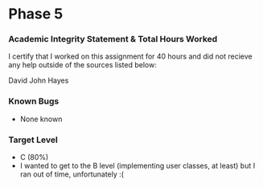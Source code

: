# Phase 5

### Academic Integrity Statement & Total Hours Worked

I certify that I worked on this assignment for 40 hours and did not recieve any help outside of the sources listed below:

David John Hayes

### Known Bugs

- None known

### Target Level

- C (80%)
- I wanted to get to the B level (implementing user classes, at least) but I ran out of time, unfortunately :(

